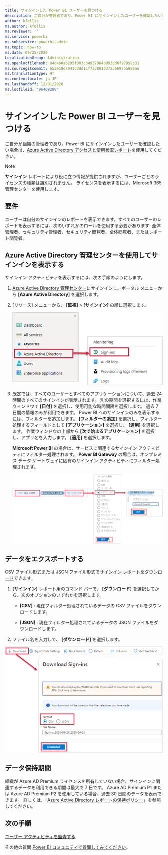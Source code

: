 ```yaml
---
title: サインインした Power BI ユーザーを見つける
description: ご自分が管理者であり、Power BI にサインインしたユーザーを確認したい場合は、Azure Active Directory アクセスと使用状況レポートを使用できます
author: kfollis
ms.author: kfollis
ms.reviewer: ''
ms.service: powerbi
ms.subservice: powerbi-admin
ms.topic: how-to
ms.date: 09/25/2020
LocalizationGroup: Administration
ms.openlocfilehash: 84d4b0ab295f003c34937084bd93dd6f27992c31
ms.sourcegitcommit: 653e18d7041d3dd1cf7a38010372366975a98eae
ms.translationtype: HT
ms.contentlocale: ja-JP
ms.lasthandoff: 12/01/2020
ms.locfileid: "96409288"
---
```

# <a name="find-power-bi-users-that-have-signed-in"></a>サインインした Power BI ユーザーを見つける

ご自分が組織の管理者であり、Power BI にサインインしたユーザーを確認したい場合は、[Azure Active Directory アクセスと使用状況レポート](/azure/active-directory/reports-monitoring/concept-sign-ins)を使用してください。

> [!NOTE]
> **サインイン** レポートにより役に立つ情報が提供されますが、ユーザーごとのライセンスの種類は識別されません。 ライセンスを表示するには、Microsoft 365 管理センターを使用します。

## <a name="requirements"></a>要件

ユーザーは自分のサインインのレポートを表示できます。すべてのユーザーのレポートを表示するには、次のいずれかのロールを使用する必要があります: 全体管理者、セキュリティ管理者、セキュリティ閲覧者、全体閲覧者、またはレポート閲覧者。

## <a name="use-the-azure-active-directory-admin-center-to-view-sign-ins"></a>Azure Active Directory 管理センターを使用してサインインを表示する

サインイン アクティビティを表示するには、次の手順のようにします。

1. [Azure Active Directory 管理センター](https://aad.portal.azure.com)にサインインし、ポータル メニューから **[Azure Active Directory]** を選択します。

1. [リソース] メニューから、 **[監視]**  >  **[サインイン]** の順に選択します。
   
    ![[サインイン] オプションが強調表示されている Azure Active Directory 管理センターのスクリーンショット。](media/service-admin-access-usage/azure-portal-sign-ins.png)

1. 既定では、すべてのユーザーとすべてのアプリケーションについて、過去 24 時間のすべてのサインインが表示されます。 別の期間を選択するには、作業ウィンドウで **[日付]** を選択し、使用可能な時間間隔を選択します。 過去 7 日間の情報のみが利用できます。 Power BI へのサインインのみを表示するには、フィルターを追加します。 **[フィルターの追加]** を選択し、フィルター処理するフィールドとして **[アプリケーション]** を選択し、 **[適用]** を選択します。 作業ウィンドウの上部から **[次で始まるアプリケーション]** を選択し、アプリ名を入力します。 **[適用]** を選択します。

    **Microsoft Power BI** の場合は、サービスに関連するサインイン アクティビティにフィルター処理されます。 **Power BI Gateway** の場合は、オンプレミス データ ゲートウェイに固有のサインイン アクティビティにフィルター処理されます。
   
    ![[アプリケーション] フィールドが強調表示されているサインイン フィルターのスクリーンショット。](media/service-admin-access-usage/sign-in-filter.png)

## <a name="export-the-data"></a>データをエクスポートする

CSV ファイル形式または JSON ファイル形式で[サインイン レポートをダウンロード](/azure/active-directory/reports-monitoring/quickstart-download-sign-in-report)できます。

1. **[サインイン]** レポート用のコマンド バーで、 **[ダウンロード]** を選択してから、次のオプションのいずれかを選択します。

   * **[CSV]** : 現在フィルター処理されているデータの CSV ファイルをダウンロードします。

   * **[JSON]** : 現在フィルター処理されているデータの JSON ファイルをダウンロードします。

2. ファイル名を入力して、 **[ダウンロード]** を選択します。

![[ダウンロード] オプションが強調表示されているデータ エクスポートのスクリーンショット。](media/service-admin-access-usage/download-sign-in-data-csv.png)

## <a name="data-retention"></a>データ保持期間

組織が Azure AD Premium ライセンスを所有していない場合、サインインに関連するデータを利用できる期間は最大で 7 日です。 Azure AD Premium P1 または Azure AD Premium P2 を使用している場合、過去 30 日間のデータを表示できます。 詳しくは、「[Azure Active Directory レポートの保持ポリシー](/azure/active-directory/reports-monitoring/reference-reports-data-retention)」を参照してください。

## <a name="next-steps"></a>次の手順

[ユーザー アクティビティを監査する](service-admin-auditing.md)

その他の質問 [Power BI コミュニティで質問してみてください](https://community.powerbi.com/)。